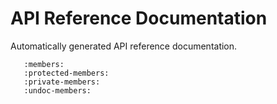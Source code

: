# API Reference Documentation

Automatically generated API reference documentation.

```{doxygenclass} PMACFilterController
   :members:
   :protected-members:
   :private-members:
   :undoc-members:
```
